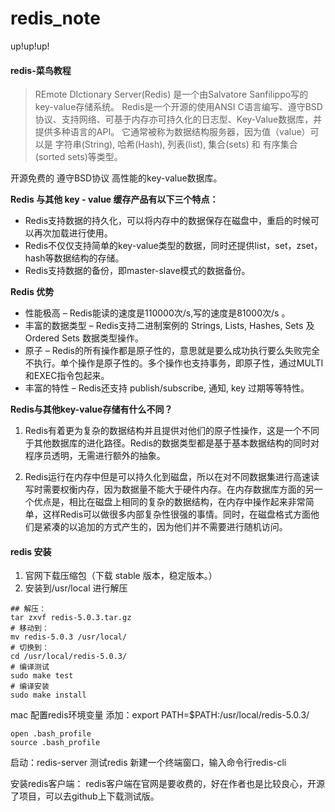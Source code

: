 <!--
 * @Author: shouxie
 * @Date: 2020-04-27 15:29:26
 * @Description: 
 -->
# redis_note
up!up!up!

#### redis-菜鸟教程

> REmote DIctionary Server(Redis) 是一个由Salvatore Sanfilippo写的key-value存储系统。
Redis是一个开源的使用ANSI C语言编写、遵守BSD协议、支持网络、可基于内存亦可持久化的日志型、Key-Value数据库，并提供多种语言的API。
它通常被称为数据结构服务器，因为值（value）可以是 字符串(String), 哈希(Hash), 列表(list), 集合(sets) 和 有序集合(sorted sets)等类型。

开源免费的
遵守BSD协议
高性能的key-value数据库。

**Redis 与其他 key - value 缓存产品有以下三个特点：**

- Redis支持数据的持久化，可以将内存中的数据保存在磁盘中，重启的时候可以再次加载进行使用。
- Redis不仅仅支持简单的key-value类型的数据，同时还提供list，set，zset，hash等数据结构的存储。
- Redis支持数据的备份，即master-slave模式的数据备份。

**Redis 优势**
- 性能极高 – Redis能读的速度是110000次/s,写的速度是81000次/s 。
- 丰富的数据类型 – Redis支持二进制案例的 Strings, Lists, Hashes, Sets 及 Ordered Sets 数据类型操作。
- 原子 – Redis的所有操作都是原子性的，意思就是要么成功执行要么失败完全不执行。单个操作是原子性的。多个操作也支持事务，即原子性，通过MULTI和EXEC指令包起来。
- 丰富的特性 – Redis还支持 publish/subscribe, 通知, key 过期等等特性。

**Redis与其他key-value存储有什么不同？**
1. Redis有着更为复杂的数据结构并且提供对他们的原子性操作，这是一个不同于其他数据库的进化路径。Redis的数据类型都是基于基本数据结构的同时对程序员透明，无需进行额外的抽象。

2. Redis运行在内存中但是可以持久化到磁盘，所以在对不同数据集进行高速读写时需要权衡内存，因为数据量不能大于硬件内存。在内存数据库方面的另一个优点是，相比在磁盘上相同的复杂的数据结构，在内存中操作起来非常简单，这样Redis可以做很多内部复杂性很强的事情。同时，在磁盘格式方面他们是紧凑的以追加的方式产生的，因为他们并不需要进行随机访问。


#### redis 安装
1. 官网下载压缩包（下载 stable 版本，稳定版本。）
2. 安装到/usr/local 进行解压
```shell
## 解压：
tar zxvf redis-5.0.3.tar.gz
# 移动到： 
mv redis-5.0.3 /usr/local/
# 切换到：
cd /usr/local/redis-5.0.3/
# 编译测试 
sudo make test
# 编译安装 
sudo make install
```

mac 配置redis环境变量
添加：export PATH=$PATH:/usr/local/redis-5.0.3/
```shell
open .bash_profile
source .bash_profile
```

启动：redis-server
测试redis
新建一个终端窗口，输入命令行redis-cli

安装redis客户端：
redis客户端在官网是要收费的，好在作者也是比较良心，开源了项目，可以去github上下载测试版。